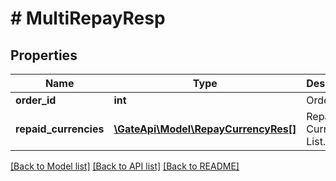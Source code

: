 # # MultiRepayResp

## Properties

Name | Type | Description | Notes
------------ | ------------- | ------------- | -------------
**order_id** | **int** | Order ID. | [optional] 
**repaid_currencies** | [**\GateApi\Model\RepayCurrencyRes[]**](RepayCurrencyRes.md) | Repay Currency List. | [optional] 

[[Back to Model list]](../../README.md#documentation-for-models) [[Back to API list]](../../README.md#documentation-for-api-endpoints) [[Back to README]](../../README.md)
